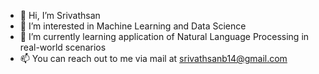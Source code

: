 - 👋 Hi, I’m Srivathsan
- 👀 I’m interested in Machine Learning and Data Science
- 🌱 I’m currently learning application of Natural Language Processing in real-world scenarios
- 📫 You can reach out to me via mail at srivathsanb14@gmail.com 

<!---
srivathsanb14/srivathsanb14 is a ✨ special ✨ repository because its `README.md` (this file) appears on your GitHub profile.
You can click the Preview link to take a look at your changes.
--->
